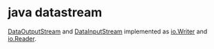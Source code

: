 # java datastream

[DataOutputStream](https://docs.oracle.com/javase/8/docs/api/java/io/DataOutputStream.html) and [DataInputStream](https://docs.oracle.com/javase/8/docs/api/java/io/DataInputStream.html) implemented as [io.Writer](https://pkg.go.dev/io#Writer) and [io.Reader](https://pkg.go.dev/io#Reader).
